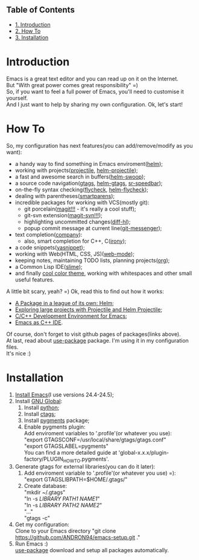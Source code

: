 <div id="table-of-contents">
<h2>Table of Contents</h2>
<div id="text-table-of-contents">
<ul>
<li><a href="#sec-1">1. Introduction</a></li>
<li><a href="#sec-2">2. How To</a></li>
<li><a href="#sec-3">3. Installation</a></li>
</ul>
</div>
</div>

# Introduction<a id="sec-1" name="sec-1"></a>

Emacs is a great text editor and you can read up on it on the Internet.  
But "With great power comes great responsibility" =)  
So, if you want to feel a full power of Emacs, you'll need to customise it yourself.  
And I just want to help by sharing my own configuration. Ok, let's start!  

# How To<a id="sec-2" name="sec-2"></a>

So, my configuration has next features(you can add/remove/modify as you want):
-   a handy way to find something in Emacs enviroment([helm](https://github.com/emacs-helm/helm));
-   working with projects([projectile](https://github.com/bbatsov/projectile), [helm-projectile](https://github.com/bbatsov/helm-projectile));
-   a fast and awesome search in buffers([helm-swoop](https://github.com/ShingoFukuyama/helm-swoop));
-   a source code navigation([gtags](https://www.gnu.org/software/global/), [helm-gtags](https://github.com/syohex/emacs-helm-gtags), [sr-speedbar](https://github.com/emacsmirror/sr-speedbar));
-   on-the-fly syntax checking([flycheck](https://github.com/flycheck/flycheck), [helm-flycheck](https://github.com/yasuyk/helm-flycheck));
-   dealing with parentheses([smartparens](https://github.com/Fuco1/smartparens));
-   incredible packages for working with VCS(mostly git):
    -   git porcelain([magit!!!](https://github.com/magit/magit) - it's really a cool stuff);
    -   git-svn extension([magit-svn!!!](https://github.com/magit/magit-svn));
    -   highlighting uncommitted changes([diff-hl](https://github.com/dgutov/diff-hl));
    -   popup commit message at current line([git-messenger](https://github.com/syohex/emacs-git-messenger));
-   text completion([company](https://github.com/company-mode/company-mode)):
    -   also, smart completion for C++, C([irony](https://github.com/Sarcasm/irony-mode));
-   a code snippets([yasnippet](https://github.com/joaotavora/yasnippet));
-   working with Web(HTML, CSS, JS)([web-mode](http://web-mode.org/));
-   keeping notes, maintaining TODO lists, planning projects([org](http://orgmode.org/));
-   a Common Lisp IDE([slime](https://github.com/slime/slime));
-   and finally [cool color theme](https://github.com/cpaulik/emacs-material-theme), working with whitespaces and other
    small useful features.

A little bit scary, yeah? =) Ok, read this to find out how it works:
-   [A Package in a league of its own: Helm](http://tuhdo.github.io/helm-intro.html);
-   [Exploring large projects with Projectile and Helm Projectile](http://tuhdo.github.io/helm-projectile.html);
-   [C/C++ Development Environment for Emacs](http://tuhdo.github.io/c-ide.html);
-   [Emacs as C++ IDE](http://syamajala.github.io/c-ide.html).

Of course, don't forget to visit github pages of packages(links above).  
At last, read about [use-package](https://github.com/jwiegley/use-package) package. I'm using it in my configuration files.  
It's nice :)  

# Installation<a id="sec-3" name="sec-3"></a>

1.  [Install Emacs](https://www.gnu.org/software/emacs/manual/html_node/efaq/Installing-Emacs.html)(I use versions 24.4-24.5);
2.  Install [GNU Global](https://www.gnu.org/software/global/):
    1.  Install [python](https://www.python.org/);
    2.  Install [ctags](http://ctags.sourceforge.net/);
    3.  Install [pygments](http://pygments.org/) package;
    4.  Enable pygments plugin:  
        Add enviroment variables to '.profile'(or whatever you use):  
        "export GTAGSCONF=/usr/local/share/gtags/gtags.conf"  
        "export GTAGSLABEL=pygments"  
        You can find a more detailed guide at 'global-x.x.x/plugin-factory/PLUGIN<sub>HOWTO</sub>.pygments'.
3.  Generate gtags for external libraries(you can do it later):
    1.  Add enviroment variable to '.profile'(or whatever you use) =):  
        "export GTAGSLIBPATH=$HOME/.gtags/"
    2.  Create database:  
        "mkdir ~/.gtags"  
        "ln -s *LIBRARY PATH1* *NAME1*"  
        "ln -s *LIBRARY PATH2* *NAME2*"  
        "&#x2026;"  
        "gtags -c"
4.  Get my configuration:  
    Clone to your Emacs directory "git clone <https://github.com/ANDRON94/emacs-setup.git> ."
5.  Run Emacs :)  
    [use-package](https://github.com/jwiegley/use-package) download and setup all packages automatically.
